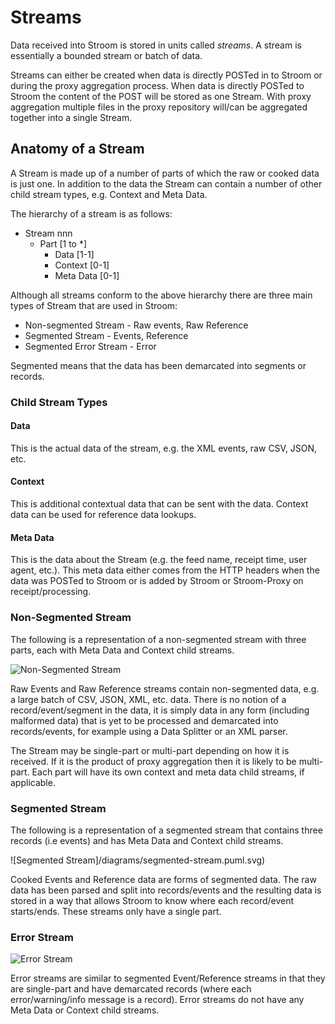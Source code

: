 # Streams

Data received into Stroom is stored in units called _streams_.
A stream is essentially a bounded stream or batch of data.

Streams can either be created when data is directly POSTed in to Stroom or during the proxy aggregation process.
When data is directly POSTed to Stroom the content of the POST will be stored as one Stream.
With proxy aggregation multiple files in the proxy repository will/can be aggregated together into a single Stream.

## Anatomy of a Stream

A Stream is made up of a number of parts of which the raw or cooked data is just one.
In addition to the data the Stream can contain a number of other child stream types, e.g. Context and Meta Data.

The hierarchy of a stream is as follows:

* Stream nnn
  * Part [1 to *]
    * Data [1-1]
    * Context [0-1]
    * Meta Data [0-1]

Although all streams conform to the above hierarchy there are three main types of Stream that are used in Stroom:

* Non-segmented Stream - Raw events, Raw Reference
* Segmented Stream - Events, Reference
* Segmented Error Stream - Error

Segmented means that the data has been demarcated into segments or records.

### Child Stream Types

#### Data

This is the actual data of the stream, e.g. the XML events, raw CSV, JSON, etc.

#### Context

This is additional contextual data that can be sent with the data.
Context data can be used for reference data lookups.

#### Meta Data

This is the data about the Stream (e.g. the feed name, receipt time, user agent, etc.).
This meta data either comes from the HTTP headers when the data was POSTed to Stroom or is added by Stroom or Stroom-Proxy on receipt/processing.

### Non-Segmented Stream

The following is a representation of a non-segmented stream with three parts, each with Meta Data and Context child streams.

![Non-Segmented Stream](/diagrams/non-segmented-stream.puml.svg)


Raw Events and Raw Reference streams contain non-segmented data, e.g. a large batch of CSV, JSON, XML, etc. data.
There is no notion of a record/event/segment in the data, it is simply data in any form (including malformed data) that is yet to be processed and demarcated into records/events, for example using a Data Splitter or an XML parser.

The Stream may be single-part or multi-part depending on how it is received.
If it is the product of proxy aggregation then it is likely to be multi-part.
Each part will have its own context and meta data child streams, if applicable.

### Segmented Stream

The following is a representation of a segmented stream that contains three records (i.e events) and has Meta Data and Context child streams.

![Segmented Stream]/diagrams/segmented-stream.puml.svg)

Cooked Events and Reference data are forms of segmented data.
The raw data has been parsed and split into records/events and the resulting data is stored in a way that allows Stroom to know where each record/event starts/ends.
These streams only have a single part.

### Error Stream

![Error Stream](/diagrams/error-stream.puml.svg)

Error streams are similar to segmented Event/Reference streams in that they are single-part and have demarcated records (where each error/warning/info message is a record).
Error streams do not have any Meta Data or Context child streams.



